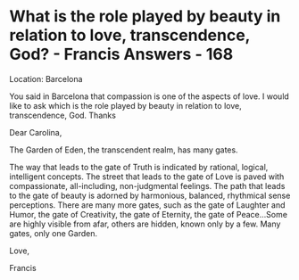 # What is the role played by beauty in relation to love, transcendence, God? - Francis Answers - 168

Location: Barcelona

You said in Barcelona that compassion is one of the aspects of love. I would like to ask which is the role played by beauty in relation to love, transcendence, God. Thanks

Dear Carolina,

The Garden of Eden, the transcendent realm, has many gates.

The way that leads to the gate of Truth is indicated by rational, logical, intelligent concepts. The street that leads to the gate of Love is paved with compassionate, all-including, non-judgmental feelings. The path that leads to the gate of beauty is adorned by harmonious, balanced, rhythmical sense perceptions. There are many more gates, such as the gate of Laughter and Humor, the gate of Creativity, the gate of Eternity, the gate of Peace&hellip;Some are highly visible from afar, others are hidden, known only by a few. Many gates, only one Garden.

Love,

Francis

